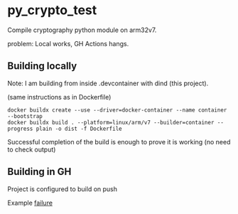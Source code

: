 # py_crypto_test

Compile cryptography python module on arm32v7. 

problem: Local works, GH Actions hangs.

## Building locally

Note: I am building from inside .devcontainer with dind (this project).

(same instructions as in Dockerfile)
```shell
docker buildx create --use --driver=docker-container --name container --bootstrap
docker buildx build . --platform=linux/arm/v7 --builder=container --progress plain -o dist -f Dockerfile
```

Successful completion of the build is enough to prove it is working (no need to check output)

## Building in GH

Project is configured to build on push

Example [failure](https://github.com/AndreyNikiforov/py_crypto_test/actions/runs/11074541698)